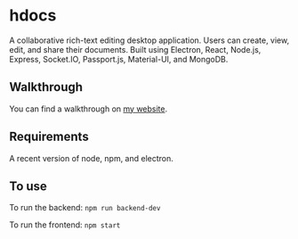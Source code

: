 # hdocs
A collaborative rich-text editing desktop application. Users can create, view, edit, and share their documents. Built using Electron, React, Node.js, Express, Socket.IO, Passport.js, Material-UI, and MongoDB.

<h2>Walkthrough</h2>

You can find a walkthrough on [my website](https://rajrkane.com/2018/08/06/how-i-built-a-google-docs-imitation/). 

<h2>Requirements</h2>

A recent version of node, npm, and electron. 

<h2>To use</h2>


To run the backend: ```npm run backend-dev```

To run the frontend: ```npm start```
